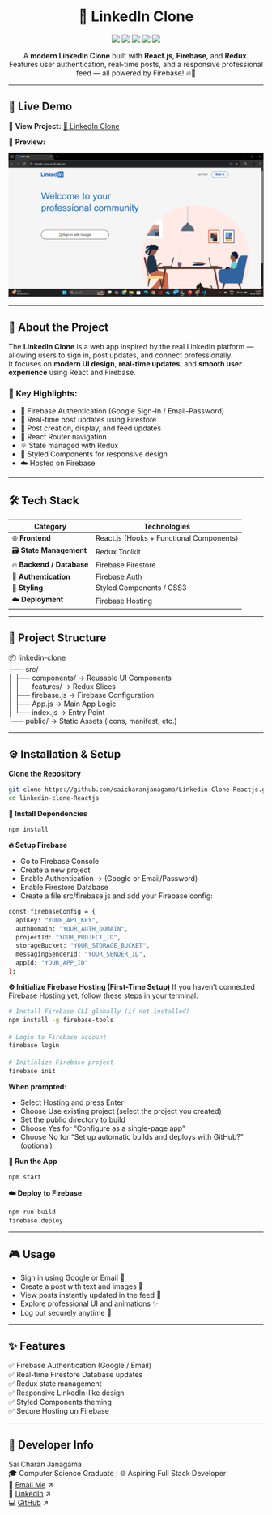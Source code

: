 <h1 align="center">🔗 LinkedIn Clone</h1>
<p align="center">
  <img src="https://img.shields.io/badge/Frontend-React.js-blue?style=for-the-badge" />
  <img src="https://img.shields.io/badge/Backend-Firebase-orange?style=for-the-badge" />
  <img src="https://img.shields.io/badge/State-Redux-purple?style=for-the-badge" />
  <img src="https://img.shields.io/badge/Styling-Styled%20Components-pink?style=for-the-badge" />
  <img src="https://img.shields.io/badge/Deployed%20On-Firebase%20Hosting-yellow?style=for-the-badge" />
</p>

<p align="center">
  A <b>modern LinkedIn Clone</b> built with <b>React.js</b>, <b>Firebase</b>, and <b>Redux</b>.<br/>
  Features user authentication, real-time posts, and a responsive professional feed — all powered by Firebase! 🔥💬
</p>

---

## 🚀 Live Demo
🔗 **View Project:** [🔗 LinkedIn Clone](https://linkedin-clone-accd3.web.app/)

📸 **Preview:**
<p align="center">
  <img src="Linkedin-Clone.png" width="700" alt="LinkedIn Clone Preview"/>
</p>

---

## 🧠 About the Project
The **LinkedIn Clone** is a web app inspired by the real LinkedIn platform — allowing users to sign in, post updates, and connect professionally.  
It focuses on **modern UI design**, **real-time updates**, and **smooth user experience** using React and Firebase.

### 🎯 Key Highlights:
- 🔐 Firebase Authentication (Google Sign-In / Email-Password)  
- 📰 Real-time post updates using Firestore  
- 💬 Post creation, display, and feed updates  
- 🧭 React Router navigation  
- ⚛️ State managed with Redux  
- 🎨 Styled Components for responsive design  
- ☁️ Hosted on Firebase  

---

## 🛠️ Tech Stack
| Category | Technologies |
|-----------|--------------|
| 🌐 **Frontend** | React.js (Hooks + Functional Components) |
| 🗃️ **State Management** | Redux Toolkit |
| 🔥 **Backend / Database** | Firebase Firestore |
| 🔑 **Authentication** | Firebase Auth |
| 🎨 **Styling** | Styled Components / CSS3 |
| ☁️ **Deployment** | Firebase Hosting |

---

## 📂 Project Structure

📦 linkedin-clone<br>
├── src/<br>
│ ├── components/ → Reusable UI Components<br>
│ ├── features/ → Redux Slices<br>
│ ├── firebase.js → Firebase Configuration<br>
│ ├── App.js → Main App Logic<br>
│ └── index.js → Entry Point<br>
└── public/ → Static Assets (icons, manifest, etc.)

---

## ⚙️ Installation & Setup

**Clone the Repository**
```bash
git clone https://github.com/saicharanjanagama/Linkedin-Clone-Reactjs.git
cd linkedin-clone-Reactjs
```

**🧩 Install Dependencies**
```bash
npm install
```

**🔥 Setup Firebase**
- Go to Firebase Console
- Create a new project
- Enable Authentication → (Google or Email/Password)
- Enable Firestore Database
- Create a file src/firebase.js and add your Firebase config:
```bash
const firebaseConfig = {
  apiKey: "YOUR_API_KEY",
  authDomain: "YOUR_AUTH_DOMAIN",
  projectId: "YOUR_PROJECT_ID",
  storageBucket: "YOUR_STORAGE_BUCKET",
  messagingSenderId: "YOUR_SENDER_ID",
  appId: "YOUR_APP_ID"
};
```

**⚙️ Initialize Firebase Hosting (First-Time Setup)**
If you haven’t connected Firebase Hosting yet, follow these steps in your terminal:
```bash
# Install Firebase CLI globally (if not installed)
npm install -g firebase-tools

# Login to Firebase account
firebase login

# Initialize Firebase project
firebase init
```
**When prompted:**
- Select Hosting and press Enter
- Choose Use existing project (select the project you created)
- Set the public directory to build
- Choose Yes for “Configure as a single-page app”
- Choose No for “Set up automatic builds and deploys with GitHub?” (optional)

**🚀 Run the App**
```bash
npm start
```

**☁️ Deploy to Firebase**
```bash
npm run build
firebase deploy
```

---

## 🎮 Usage

- Sign in using Google or Email 🔐
- Create a post with text and images 📝
- View posts instantly updated in the feed 🔄
- Explore professional UI and animations ✨
- Log out securely anytime 🚪

---

## ✨ Features

✅ Firebase Authentication (Google / Email)<br>
✅ Real-time Firestore Database updates<br>
✅ Redux state management<br>
✅ Responsive LinkedIn-like design<br>
✅ Styled Components theming<br>
✅ Secure Hosting on Firebase

---

## 💼 Developer Info

Sai Charan Janagama<br>
🎓 Computer Science Graduate | 🌐 Aspiring Full Stack Developer<br>
📧 [Email Me](saic89738@gmail.com) ↗<br>
🔗 [LinkedIn](https://www.linkedin.com/in/saicharanjanagama/) ↗<br>
💻 [GitHub](https://github.com/SaiCharanJanagama) ↗
